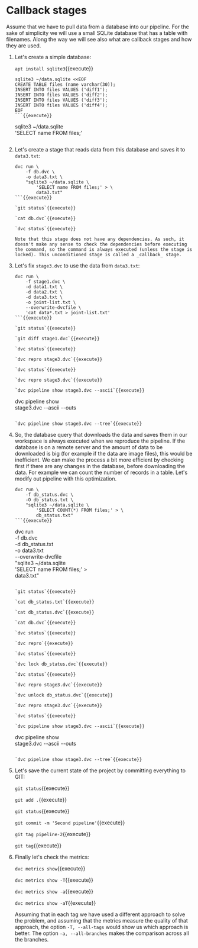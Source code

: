 # Callback stages

Assume that we have to pull data from a database into our
pipeline. For the sake of simplicity we will use a small SQLite
database that has a table with filenames. Along the way we will see
also what are callback stages and how they are used.

1. Let's create a simple database:

   `apt install sqlite3`{{execute}}
   
   ```
   sqlite3 ~/data.sqlite <<EOF
   CREATE TABLE files (name varchar(30));
   INSERT INTO files VALUES ('diff1');
   INSERT INTO files VALUES ('diff2');
   INSERT INTO files VALUES ('diff3');
   INSERT INTO files VALUES ('diff4');
   EOF
   ```{{execute}}
   
   ```
   sqlite3 ~/data.sqlite \
       'SELECT name FROM files;'
   ```{{execute}}
   
2. Let's create a stage that reads data from this database and saves
   it to `data3.txt`:

   ```
   dvc run \
       -f db.dvc \
       -o data3.txt \
       "sqlite3 ~/data.sqlite \
           'SELECT name FROM files;' > \
           data3.txt"
   ```{{execute}}
   
   `git status`{{execute}}
   
   `cat db.dvc`{{execute}}
   
   `dvc status`{{execute}}
   
   Note that this stage does not have any dependencies. As such, it
   doesn't make any sense to check the dependencies before executing
   the command, so the command is always executed (unless the stage is
   locked). This unconditioned stage is called a _callback_ stage.
   
3. Let's fix `stage3.dvc` to use the data from `data3.txt`:

   ```
   dvc run \
       -f stage1.dvc \
       -d data1.txt \
       -d data2.txt \
       -d data3.txt \
       -o joint-list.txt \
       --overwrite-dvcfile \
       'cat data*.txt > joint-list.txt'
   ```{{execute}} 
   
   `git status`{{execute}}
   
   `git diff stage1.dvc`{{execute}}
   
   `dvc status`{{execute}}
   
   `dvc repro stage3.dvc`{{execute}}
   
   `dvc status`{{execute}}

   `dvc repro stage3.dvc`{{execute}}
   
   `dvc pipeline show stage3.dvc --ascii`{{execute}}
   
   ```
   dvc pipeline show \
       stage3.dvc --ascii --outs
   ```{{execute}}
   
   `dvc pipeline show stage3.dvc --tree`{{execute}}
   
4. So, the database query that downloads the data and saves them in
   our workspace is always executed when we reproduce the pipeline.
   If the database is on a remote server and the amount of data to be
   downloaded is big (for example if the data are image files), this
   would be inefficient. We can make the process a bit more efficient
   by checking first if there are any changes in the database, before
   downloading the data. For example we can count the number of
   records in a table. Let's modify out pipeline with this
   optimization.

   ```
   dvc run \
       -f db_status.dvc \
       -O db_status.txt \
       "sqlite3 ~/data.sqlite \
           'SELECT COUNT(*) FROM files;' > \
           db_status.txt"
   ```{{execute}}

   ```
   dvc run \
       -f db.dvc \
       -d db_status.txt \
       -o data3.txt \
       --overwrite-dvcfile \
       "sqlite3 ~/data.sqlite \
           'SELECT name FROM files;' > \
           data3.txt"
   ```{{execute}}

   `git status`{{execute}}
   
   `cat db_status.txt`{{execute}}
   
   `cat db_status.dvc`{{execute}}
   
   `cat db.dvc`{{execute}}
   
   `dvc status`{{execute}}
   
   `dvc repro`{{execute}}
   
   `dvc status`{{execute}}
   
   `dvc lock db_status.dvc`{{execute}}
   
   `dvc status`{{execute}}
   
   `dvc repro stage3.dvc`{{execute}}
   
   `dvc unlock db_status.dvc`{{execute}}
   
   `dvc repro stage3.dvc`{{execute}}
   
   `dvc status`{{execute}}
   
   `dvc pipeline show stage3.dvc --ascii`{{execute}}
   
   ```
   dvc pipeline show \
       stage3.dvc --ascii --outs
   ```{{execute}}
   
   `dvc pipeline show stage3.dvc --tree`{{execute}}

5. Let's save the current state of the project by committing
   everything to GIT:

   `git status`{{execute}}
   
   `git add .`{{execute}}
   
   `git status`{{execute}}
   
   `git commit -m 'Second pipeline'`{{execute}}
   
   `git tag pipeline-2`{{execute}}
   
   `git tag`{{execute}}

6. Finally let's check the metrics:

   `dvc metrics show`{{execute}}

   `dvc metrics show -T`{{execute}}

   `dvc metrics show -a`{{execute}}

   `dvc metrics show -aT`{{execute}}
   
   Assuming that in each tag we have used a different approach to
   solve the problem, and assuming that the metrics measure the
   quality of that approach, the option `-T, --all-tags` would show us
   which approach is better. The option `-a, --all-branches` makes the
   comparison across all the branches.
